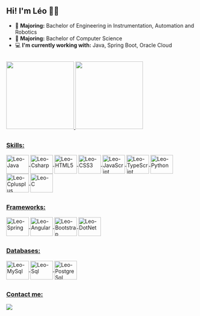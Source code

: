 ## Hi! I'm Léo 👨‍💻

- 🧠 **Majoring:** Bachelor of Engineering in Instrumentation, Automation and Robotics
- 🧠 **Majoring:** Bachelor of Computer Science
- 💻 **I'm currently working with:** Java, Spring Boot, Oracle Cloud

##

 <div>
  <a href="https://github.com/leo-nardow">
  <img height="180em" src="https://github-readme-stats.vercel.app/api?username=leo-nardow&show_icons=true&theme=blueberry&include_all_commits=true&count_private=true&text_color=9fbfdd"/>
  <img height="180em" src="https://github-readme-stats.vercel.app/api/top-langs/?username=leo-nardow&layout=compact&langs_count=12&theme=blueberry&text_color=9fbfdd"/>
</div>

## 
  
 ### **Skills:** 
 <a href="https://github.com/leo-nardow">
<div style="display: inline_block">
  <img align="center" alt="Leo-Java" height="50" width="60" src="https://cdn.jsdelivr.net/gh/devicons/devicon/icons/java/java-original.svg">
  <img align="center" alt="Leo-Csharp" height="50" width="60" src="https://cdn.jsdelivr.net/gh/devicons/devicon/icons/csharp/csharp-original.svg">
  <img align="center" alt="Leo-HTML5" height="50" width="60" src="https://cdn.jsdelivr.net/gh/devicons/devicon/icons/html5/html5-original.svg">
  <img align="center" alt="Leo-CSS3" height="50" width="60" src="https://cdn.jsdelivr.net/gh/devicons/devicon/icons/css3/css3-original.svg">
  <img align="center" alt="Leo-JavaScript" height="50" width="60" src="https://cdn.jsdelivr.net/gh/devicons/devicon/icons/javascript/javascript-original.svg">
  <img align="center" alt="Leo-TypeScript" height="50" width="60" src="https://cdn.jsdelivr.net/gh/devicons/devicon/icons/typescript/typescript-original.svg">
  <img align="center" alt="Leo-Python" height="50" width="60" src="https://cdn.jsdelivr.net/gh/devicons/devicon/icons/python/python-original.svg">
  <img align="center" alt="Leo-Cplusplus" height="50" width="60" src="https://cdn.jsdelivr.net/gh/devicons/devicon/icons/cplusplus/cplusplus-original.svg">
  <img align="center" alt="Leo-C" height="50" width="60" src="https://cdn.jsdelivr.net/gh/devicons/devicon/icons/c/c-original.svg">
</div>

##

 ### Frameworks:
 <a href="https://github.com/leo-nardow">
<div style="display: inline_block">
  <img align="center" alt="Leo-Spring" height="50" width="60" src="https://cdn.jsdelivr.net/gh/devicons/devicon/icons/spring/spring-original.svg">
  <img align="center" alt="Leo-Angular" height="50" width="60" src="https://cdn.jsdelivr.net/gh/devicons/devicon/icons/angularjs/angularjs-original.svg">
  <img align="center" alt="Leo-Bootstrap" height="50" width="60" src="https://cdn.jsdelivr.net/gh/devicons/devicon/icons/bootstrap/bootstrap-plain.svg">
  <img align="center" alt="Leo-DotNet" height="50" width="60" src="https://cdn.jsdelivr.net/gh/devicons/devicon/icons/dotnetcore/dotnetcore-original.svg">
</div>

## 
  ### Databases:
 <a href="https://github.com/leo-nardow">
<div style="display: inline_block">
  <img align="center" alt="Leo-MySql" height="50" width="60" src="https://cdn.jsdelivr.net/gh/devicons/devicon/icons/mysql/mysql-original-wordmark.svg">
  <img align="center" alt="Leo-Sql" height="50" width="60" src="https://cdn.jsdelivr.net/gh/devicons/devicon/icons/microsoftsqlserver/microsoftsqlserver-plain-wordmark.svg">
  <img align="center" alt="Leo-PostgreSql" height="50" width="60" src="https://cdn.jsdelivr.net/gh/devicons/devicon/icons/postgresql/postgresql-original-wordmark.svg">
</div>
  
## 

 ### **Contact me:** 
  [<img src="https://img.shields.io/badge/-LinkedIn-%230077B5?style=for-the-badge&logo=linkedin&logoColor=white" target="_blank">](https://www.linkedin.com/in/leo-nardow/)

<a href="https://github.com/leo-nardow">

